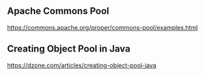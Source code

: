 ## Apache Commons Pool

https://commons.apache.org/proper/commons-pool/examples.html

## Creating Object Pool in Java

https://dzone.com/articles/creating-object-pool-java